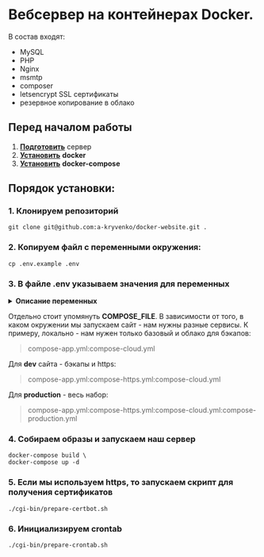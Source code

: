 # Вебсервер на контейнерах Docker.

В состав входят:
- MySQL
- PHP
- Nginx
- msmtp
- composer
- letsencrypt SSL сертификаты
- резервное копирование в облако

## Перед началом работы

1. **[Подготовить](https://www.digitalocean.com/community/tutorials/initial-server-setup-with-ubuntu-22-04)** сервер
2. **[Установить](https://www.digitalocean.com/community/tutorials/how-to-install-and-use-docker-on-ubuntu-22-04)** **docker**
3. **[Установить](https://www.digitalocean.com/community/tutorials/how-to-install-wordpress-with-docker-compose)** **docker-compose**

## Порядок установки:

### 1. Клонируем репозиторий

~~~
git clone git@github.com:a-kryvenko/docker-website.git .
~~~

### 2. Копируем файл с переменными окружения:

~~~
cp .env.example .env
~~~

### 3. В файле .env указываем значения для переменных

<details>
    <summary><b>Описание переменных</b></summary>
    <ul>
        <li><b>COMPOSE_FILE</b> - какие файлы docker-compose подключаем. Отличаются для dev и production окружений;</li>
        <li><b>SYSTEM_GROUP_ID</b> - ID группы пользователя хоста, от имени которого работаем с сервером. Обычно 1000;</li>
        <li><b>SYSTEM_USER_ID</b> - ID группы пользователя хоста, от имени которого работаем с сервером. Обычно 1000;</li>
        <li><b>APP_NAME</b> - <b>url</b>, по которому доступен сайт. Например, <b>example.com</b> или <b>example.local</b> для локальной разработки;</li>
        <li><b>ADMINISTRATOR_EMAIL</b> - email, на который отправляем информацию о сертификатах;</li>
        <li><b>DB_HOST</b> - хост базы данных. По умолчанию <b>db</b>, но в случае, когда база данных на другом сервере - указываем адрес сервера;</li>
        <li><b>DB_DATABASE</b> - название базы данных;</li>
        <li><b>DB_USER</b> - имя пользователя, который работает с базой данных;</li>
        <li><b>DB_USER_PASSWORD</b> - пароль пользователя базы данных;</li>
        <li><b>DB_ROOT_PASSWORD</b> - пароль <b>root</b> пользователя базы данных;</li>
        <li><b>AWS_S3_URL</b> - <b>url</b> облачного хранилища бэкапов;</li>
        <li><b>AWS_S3_BUCKET</b> - название бакета в хранилище бэкапов;</li>
        <li><b>AWS_S3_ACCESS_KEY_ID</b> - ключ к хранилищу;</li>
        <li><b>AWS_S3_SECRET_ACCESS_KEY</b> - пароль к хранилищу;</li>
        <li><b>AWS_S3_LOCAL_MOUNT_POINT</b> - путь к локальной папке, в которую монтируем облачное хранилище;</li>
        <li><b>MAIL_SMTP_HOST</b> - smpt хост для отправки почты, например <b>smtp.gmail.com</b>;</li>
        <li><b>MAIL_SMTP_PORT</b> - smpt порт. По умолчанию 25;</li>
        <li><b>MAIL_SMTP_USER</b> - имя пользователя smpt;</li>
        <li><b>MAIL_SMTP_PASSWORD</b> - пароль smtp.</li>
    </ul>
</details>

Отдельно стоит упомянуть **COMPOSE_FILE**. В зависимости от того, в каком окружении 
мы запускаем сайт - нам нужны разные сервисы. К примеру, локально - нам 
нужен только базовый и облако для бэкапов:

> compose-app.yml:compose-cloud.yml

Для **dev** сайта - бэкапы и https:

> compose-app.yml:compose-https.yml:compose-cloud.yml

Для **production** - весь набор:
> compose-app.yml:compose-https.yml:compose-cloud.yml:compose-production.yml

### 4. Собираем образы и запускаем наш сервер

~~~
docker-compose build \  
docker-compose up -d
~~~

### 5. Если мы используем https, то запускаем скрипт для получения сертификатов

~~~
./cgi-bin/prepare-certbot.sh
~~~

### 6. Инициализируем crontab

~~~ 
./cgi-bin/prepare-crontab.sh
~~~
